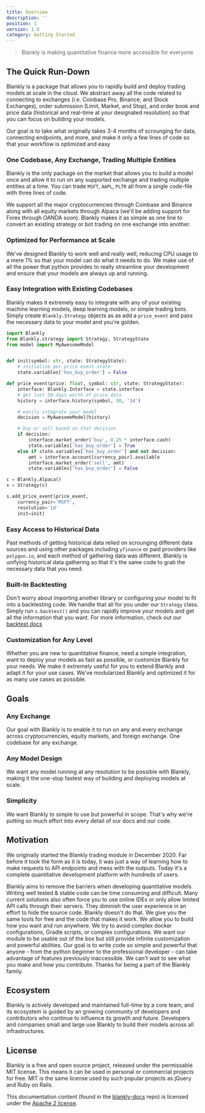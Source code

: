 ```yaml
---
title: Overview
description: ''
position: 1
version: 1.0
category: Getting Started
---
```


<blockquote> Blankly is making quantitative finance more accessible for everyone </blockquote>

## The Quick Run-Down

Blankly is a package that allows you to rapidly build and deploy trading models at scale in the cloud. We abstract away all the code related to connecting to exchanges (i.e. Coinbase Pro, Binance, and Stock Exchanges), order submission (Limit, Market, and Stop), and order book and price data (historical and real-time at your designated resolution) so that you can focus on building your models. 

<alert type="success">
Our goal is to take what originally takes 3-4 months of scrounging for data, connecting endpoints, and more, and make it only a few lines of code so that your workflow is optimized and easy
</alert>


### One Codebase, Any Exchange, Trading Multiple Entities

Blankly is the only package on the market that allows you to build a model once and allow it to run on any supported exchange and trading multiple entities at a time.
You can trade `MSFT`, `AAPL`, `PLTR` all from a single code-file with three lines of code. 

We support all the major cryptocurrencies through Coinbase and Binance along with all equity markets through Alpaca (we'll be adding support for Forex through OANDA soon). 
Blankly makes it as simple as one line to convert an existing strategy or bot trading on one exchange into another. 

### Optimized for Performance at Scale

We've designed Blankly to work well and really well, reducing CPU usage to a mere 1% so that your model can do what it needs to do. We make use of all the power that python provides to really streamline your development and ensure that your models are always up and running.

### Easy Integration with Existing Codebases

Blankly makes it extremely easy to integrate with any of your existing machine learning models, deep learning models, or simple trading bots. Simply create `Blankly.Strategy` objects as as add a `price_event` and pass the necessary data to your model and you're golden.

```python
import Blankly
from Blankly.strategy import Strategy, StrategyState
from model import MyAwesomeModel


def init(symbol: str, state: StrategyState):
    # initialize per price event state
    state.variables['has_buy_order'] = False

def price_event(price: float, symbol: str, state: StrategyState):
    interface: Blankly.Interface = state.interface
    # get last 50 days worth of price data 
    history = interface.history(symbol, 50, '1d')

    # easily integrate your model
    decision = MyAwesomeModel(history)

    # buy or sell based on that decision
    if decision:
        interface.market_order('buy', 0.25 * interface.cash)
        state.variables['has_buy_order'] = True
    else if state.variables['has_buy_order'] and not decision:
        amt = interface.account[currency_pair].available
        interface.market_order('sell', amt)
        state.variables['has_buy_order'] = False

c = Blankly.Alpaca()
s = Strategy(c)

s.add_price_event(price_event, 
    currency_pair='MSFT', 
    resolution='1d'
    init=init)
```

### Easy Access to Historical Data

Past methods of getting historical data relied on scrounging different data sources and using other packages including `yfinance` or paid providers like `polygon.io`, and each method of gathering data was different. Blankly is unifying historical data gathering so that it's the same code to grab the necessary data that you need. 

### Built-In Backtesting

Don't worry about importing another library or configuring your model to fit into a backtesting code. We handle that all for you under our `Strategy` class. Simply run `s.backtest()` and you can rapidly improve your models and get all the information that you want. For more information, check out our [backtest docs](/core/strategy)

### Customization for Any Level

Whether you are new to quantitative finance, need a simple integration, want to deploy your models as fast as possible, or customize Blankly for your needs. We make it extremely useful for you to extend Blankly and adapt it for your use cases. We've modularized Blankly and optimized it for as many use cases as possible. 

## Goals
### Any Exchange

Our goal with Blankly is to enable it to run on any and every exchange across cryptocurrencies, equity markets, and foreign exchange. One codebase for any exchange.

### Any Model Design

We want any model running at any resolution to be possible with Blankly, making it the one-stop fastest way of building and deploying models at scale.

### Simplicity 

We want Blankly to simple to use but powerful in scope. That's why we're putting so much effort into every detail of our docs and our code.
## Motivation

We originally started the Blankly trading module in December 2020. Far before it took the form as it is today, it was just a way of learning how to make requests to API endpoints and mess with the outputs. Today it's a complete quantitative development platform with hundreds of users.

Blankly aims to remove the barriers when developing quantitative models. Writing well tested & stable code can be time consuming and difficult. Many current solutions also often force you to use online IDEs or only allow limited API calls through their servers. They diminish the user experience in an effort to hide the source code. Blankly doesn't do that. We give you the same tools for free and the code that makes it work. We allow you to build how you want and run anywhere. 
We try to avoid complex docker configurations, Gradle scripts, or complex configurations. We want our module to be usable out of the box but still provide infinite customization and powerful abilities. Our goal is to write code so simple and powerful that anyone - from the python beginner to the professional developer - can take advantage of features previously inaccessible. We can't wait to see what you make and how you contribute. Thanks for being a part of the Blankly family.


## Ecosystem

Blankly is actively developed and maintained full-time by a core team, and its ecosystem is guided by an growing community of developers and contributors who continue to influence its growth and future. Developers and companies small and large use Blankly to build their models across all infrastructures.

<!-- ### Join the Community

Get up and running with our growing developer community:

*  -->

## License

Blankly is a free and open source project, released under the permissable MIT license. This means it can be used in personal or commercial projects for free. MIT is the same license used by such popular projects as jQuery and Ruby on Rails.

This documentation content (found in the [blankly-docs](https://github.com/Blankly-Finance/blankly-docs) repo) is licensed under the [Apache 2 license](https://www.apache.org/licenses/LICENSE-2.0).
